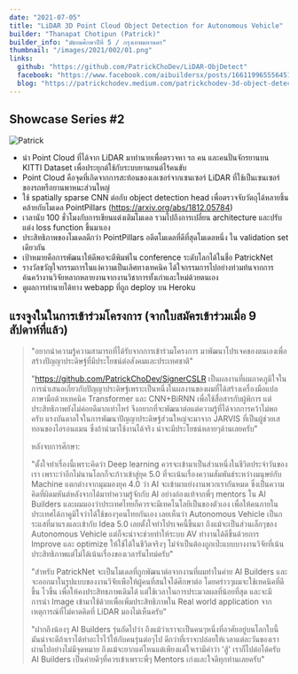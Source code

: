 ```yaml
---
date: "2021-07-05"
title: "LiDAR 3D Point Cloud Object Detection for Autonomous Vehicle"
builder: "Thanapat Chotipun (Patrick)"
builder_info: "มัธยมศึกษาปีที่ 5 / กรุงเทพมหานคร"
thumbnail: "/images/2021/002/01.png"
links:
  github: "https://github.com/PatrickChoDev/LiDAR-ObjDetect"
  facebook: "https://www.facebook.com/aibuildersx/posts/166119965556451"
  blog: "https://patrickchodev.medium.com/patrickchodev-3d-object-detection-using-point-clouds-4106f26dd0d2"
---
```


## Showcase Series #2

![Patrick](/images/2021/002/02.png)

- นำ Point Cloud ที่ได้จาก LiDAR มาทำนายเพื่อตรวจหา รถ คน และคนปั่นจักรยานบน KITTI Dataset เพื่อประยุกต์ใช้กับระบบยานยนต์ไร้คนขับ
- Point Cloud คือจุดที่เกิดจากการสะท้อนของเลเซอร์จากเซนเซอร์ LiDAR ที่ใช้เป็นเซนเซอร์ของรถหรือยานพาหนะส่วนใหญ่
- ใช้ spatially sparse CNN ต่อกับ object detection head เพื่อตรวจจับวัตถุได้หลายชิ้น คล้ายกับโมเดล PointPillars (https://arxiv.org/abs/1812.05784)
- เวลานับ 100 ชั่วโมงกับการเขียนแต่งเติมโมเดล รวมไปถึงการเปลี่ยน architecture และปรับแต่ง loss function ขึ้นมาเอง
- ประสิทธิภาพของโมเดลดีกว่า PointPillars อดีตโมเดลที่ดีที่สุดโมเดลหนึ่ง ใน validation set เดียวกัน
- เป้าหมายคือการพัฒนาให้ดีพอจะตีพิมพ์ใน conference ระดับโลกได้ในชื่อ PatrickNet
- รางวัลขวัญใจกรรมการในแง่ความเป็นเลิศทางเทคนิค ได้ใจกรรมการไปอย่างท่วมท้นจากการค้นคว้างานวิจัยหลากหลายงานจากงานวิชาการทั้งเก่าและใหม่ด้วยตนเอง
- ดูผลการทำนายได้ทาง webapp ที่ถูก deploy บน Heroku

## แรงจูงในในการเข้าร่วมโครงการ (จากใบสมัครเข้าร่วมเมื่อ 9 สัปดาห์ที่แล้ว)

> "อยากนำความรู้ความสามารถที่ได้รับจากการเข้าร่วมโครงการ มาพัฒนาโปรเจคของตนเองเพื่อสร้างปัญญาประดิษฐ์ที่มีประโยชน์ต่อสังคมและประเทศชาติ"
>
> "https://github.com/PatrickChoDev/SignerCSLR เป็นผลงานที่ผมภาคภูมิใจในการนำเสนอเกี่ยวกับปัญญาประดิษฐ์เพราะเป็นหนึ่งในผลงานของผมที่ได้สร้างเครื่องมือแปลภาษามือด้วยเทคนิค Transformer และ CNN+BiRNN เพื่อใช้สื่อสารกับผู้พิการ แต่ประสิทธิภาพยังไม่ค่อยดีมากเท่าไหร่ จึงอยากที่จะพัฒนาต่อแต่ความรู้ที่ได้จากการคว้าไม่พอครับ แรงบันดาลใจในการพัฒนาปัญญาประดิษฐ์ส่วนใหญ่จะมาจาก JARVIS ที่เป็นผู้ช่วยเสทอนของไอรอนแมน ซึ่งถ้านำมาใช้งานได้จริง น่าจะมีประโยชน์หลายๆด้านเลยครับ"
>
>หลังจบการศึกษา:
>
>"ตั้งใจทำเรื่องนี้เพราะคิดว่า Deep learning ควรจะเข้ามาเป็นส่วนหนึ่งในชีวิตประจำวันของเรา เพราะว่าอีกไม่นานโลกก็จะก้าวเข้าสู่ยุค 5.0 ที่จะเน้นเรื่องความสัมพันธ์ระหว่างมนุษย์กับ Machine แตกต่างจากมุมมองยุค 4.0 ว่า AI จะเข้ามาแย่งงานพวกเรากันหมด ซึ่งเป็นความคิดที่ผิดมหันต์หลังจากได้มาทำความรู้จักกับ AI อย่างถ่องแท้จากพี่ๆ mentors ใน AI Builders และผมมองว่าประเทศไทยก็ควรจะมีเทคโนโลยีเป็นของตัวเอง เพื่อให้คนภายในประเทศได้ภาคูมิใจว่าได้ใช้ของๆคนไทยกันเอง เลยเห็นว่า Autonomous Vehicle เป็นกระแสที่มาแรงและเข้ากับ Idea 5.0 เลยตั้งใจทำโปรเจคนี้ขึ้นมา ถึงแม้จะเป็นส่วนเล็กๆของ Autonomous Vehicle แต่ก็จะน่าจะช่วยทำให้ระบบ AV ทำงานได้ดีขึ้นด้วยการ Improve และ optimize ให้ใช้ได้ในชีวิตจริงๆ ไม่จำเป็นต้องถูกเป๊ะแบบบางงานวิจัยที่เน้นประสิทธิภาพแต่ไม่ได้เน้นเรื่องของเวลารันไทม์ครับ"
>
> "สำหรับ PatrickNet จะเป็นโมเดลที่ถูกพัฒนาต่อจากงานที่ผมทำในค่าย AI Builders และจะออกมาในรูปแบบของงานวิจัยเพือให้ผู้คนที่สนใจได้ศึกษาต่อ โดยคร่าวๆผมจะใช้เทคนิคที่ดีขึ้น ไวขึ้น เพื่อให้คงประสิทธภาพเดิมได้ แต่ใช้เวลาในการประมวลผลที่น้อยที่สุด และจะมีการนำ Image เข้ามาใช้ด้วยเพื่อเพิ่มประสิทธิภาพใน Real world application จากเหตุการณ์ที่ไม่คาดคิดที่ LiDAR มองไม่เห็นครับ"
>
>"ฝากถึงน้องๆ AI Builders รุ่นถัดไปว่า ถึงแม้ว่าเราจะเป็นคนๆหนึ่งที่อาศัยอยู่บนโลกใบนี้ มันน่าจะดีถ้าเราได้ทำอะไรไว้ให้กับคนรุ่นต่อๆไป ดีกว่าที่เราจะปล่อยให้เวลาแต่ละวันของเราผ่านไปอย่างไม่มีจุดหมาย ถึงแม้จะยากแค่ไหนแต่เพียงแค่ใจเรามีคำว่า 'สู้' เราก็ไปต่อได้ครับ AI Builders เป็นค่ายดีๆที่ควรเข้าเพราะพี่ๆ Mentors เก่งและใจดีทุกท่านเลยครับ"
